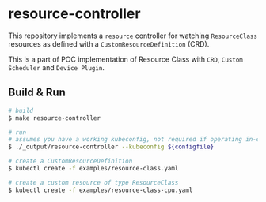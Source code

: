 # resource-controller

This repository implements a `resource` controller for watching `ResourceClass` resources as
defined with a `CustomResourceDefinition` (CRD).

This is a part of POC implementation of Resource Class with `CRD`, `Custom Scheduler` and `Device Plugin`.

## Build & Run

```sh
# build
$ make resource-controller

# run
# assumes you have a working kubeconfig, not required if operating in-cluster
$ ./_output/resource-controller --kubeconfig ${configfile}

# create a CustomResourceDefinition
$ kubectl create -f examples/resource-class.yaml

# create a custom resource of type ResourceClass
$ kubectl create -f examples/resource-class-cpu.yaml

```
